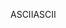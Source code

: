 <span data-ttu-id="34789-101">ASCII</span><span class="sxs-lookup"><span data-stu-id="34789-101">ASCII</span></span>